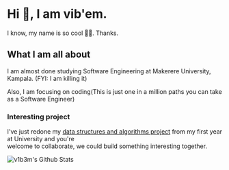 # Hi 🖖, I am vib'em.

I know, my name is so cool 💁‍♂️. Thanks.

## What I am all about

I am almost done studying Software Engineering at Makerere University, Kampala. (FYI: I am killing it)

Also, I am focusing on coding(This is just one in a million paths you can take as a Software Engineer)

### Interesting project

I've just redone my [data structures and algorithms project](https://bit.ly/33woAQZ) from my first year at University and you're  
welcome to collaborate, we could build something interesting together.

![v1b3m's Github Stats](https://github-readme-stats.vercel.app/api?username=v1b3m&show_icons=true)
